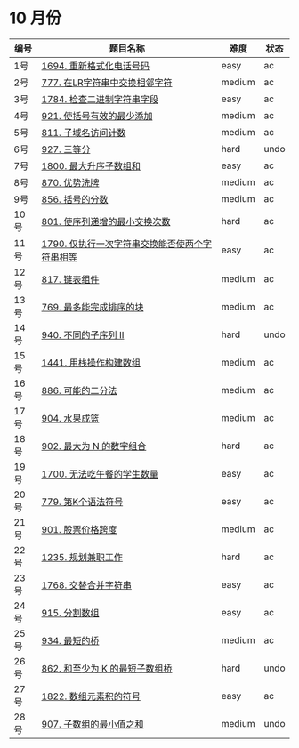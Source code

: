 # 10 月份

**编号**|**题目名称**|**难度**|**状态**
--------|------------|--------|--------
1号|[1694. 重新格式化电话号码](./第1题%201694.%20重新格式化电话号码)|easy|ac
2号|[777. 在LR字符串中交换相邻字符](./第2题%20777.%20在LR字符串中交换相邻字符)|medium|ac
3号|[1784. 检查二进制字符串字段](./第3题%201784.%20检查二进制字符串字段)|easy|ac
4号|[921. 使括号有效的最少添加](./第4题%20921.%20使括号有效的最少添加)|medium|ac
5号|[811. 子域名访问计数](./第5题%20811.%20子域名访问计数)|medium|ac
6号|[927. 三等分](./第6题%20927.%20三等分)|hard|undo
7号|[1800. 最大升序子数组和](./第7题%201800.%20最大升序子数组和)|easy|ac
8号|[870. 优势洗牌](./第8题%20870.%20优势洗牌)|medium|ac
9号|[856. 括号的分数](./第9题%20856.%20括号的分数)|medium|ac
10号|[801. 使序列递增的最小交换次数](./第10题%20801.%20使序列递增的最小交换次数)|hard|ac
11号|[1790. 仅执行一次字符串交换能否使两个字符串相等](./第11题%201790.%20仅执行一次字符串交换能否使两个字符串相等)|easy|ac
12号|[817. 链表组件](./第12题%20817.%20链表组件)|medium|ac
13号|[769. 最多能完成排序的块](./第13题%20769.%20最多能完成排序的块)|medium|ac
14号|[940. 不同的子序列 II](./第14题%20940.%20不同的子序列%20II)|hard|undo
15号|[1441. 用栈操作构建数组](./第15题%201441.%20用栈操作构建数组)|medium|ac
16号|[886. 可能的二分法](./第16题%20886.%20可能的二分法)|medium|ac
17号|[904. 水果成篮](./第17题%20904.%20水果成篮)|medium|ac
18号|[902. 最大为 N 的数字组合](./第18题%20902.%20最大为%20N%20的数字组合)|hard|ac
19号|[1700. 无法吃午餐的学生数量](./第19题%201700.%20无法吃午餐的学生数量)|easy|ac
20号|[779. 第K个语法符号](./第20题%20779.%20第K个语法符号)|easy|ac
21号|[901. 股票价格跨度](./第21题%20901.%20股票价格跨度)|medium|ac
22号|[1235. 规划兼职工作](./第22题%201235.%20规划兼职工作)|hard|ac
23号|[1768. 交替合并字符串](./第23题%201768.%20交替合并字符串)|easy|ac
24号|[915. 分割数组](./第24题%20915.%20分割数组)|easy|ac
25号|[934. 最短的桥](./第25题%20934.%20最短的桥)|medium|ac
26号|[862. 和至少为 K 的最短子数组桥](./第26题%20862.%20和至少为%20K%20的最短子数组桥)|hard|undo
27号|[1822. 数组元素积的符号](./第27题%201822.%20数组元素积的符号)|easy|ac
28号|[907. 子数组的最小值之和](./第28题%20907.%20子数组的最小值之和)|medium|undo

